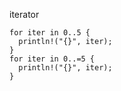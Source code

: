 iterator
```shell
for iter in 0..5 {
  println!("{}", iter);
}
for iter in 0..=5 {
  println!("{}", iter);
}
```